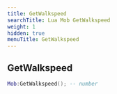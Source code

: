 ```yaml
---
title: GetWalkspeed
searchTitle: Lua Mob GetWalkspeed
weight: 1
hidden: true
menuTitle: GetWalkspeed
---
```

## GetWalkspeed
```lua
Mob:GetWalkspeed(); -- number
```